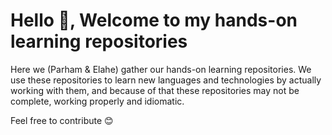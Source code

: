 # Hello 👋, Welcome to my hands-on learning repositories

Here we (Parham & Elahe) gather our hands-on learning repositories.
We use these repositories to learn new languages and technologies by actually working with them,
and because of that these repositories may not be complete, working properly and idiomatic.

Feel free to contribute 😊
